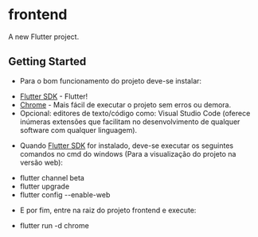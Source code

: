 # frontend

A new Flutter project.

## Getting Started

- Para o bom funcionamento do projeto deve-se instalar:
* [Flutter SDK] - Flutter!
* [Chrome] - Mais fácil de executar o projeto sem erros ou demora.
* Opcional: editores de texto/código como: Visual Studio Code (oferece inúmeras extensões que facilitam no desenvolvimento de qualquer software com qualquer linguagem).

- Quando [Flutter SDK] for instalado, deve-se executar os seguintes comandos no cmd do windows (Para a visualização do projeto na versão web):
* flutter channel beta
* flutter upgrade
* flutter config --enable-web

- E por fim, entre na raiz do projeto frontend e execute:
* flutter run -d chrome



[Flutter SDK]: <https://flutter.dev/docs/get-started/install>
[Chrome]: <https://www.google.com/chrome/>
[Ace Editor]: <http://ace.ajax.org>

